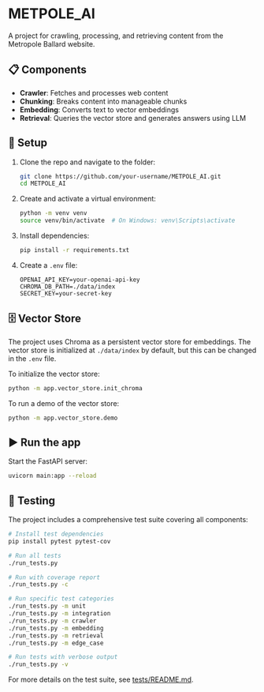 # METPOLE_AI

A project for crawling, processing, and retrieving content from the Metropole Ballard website.

## 📋 Components

- **Crawler**: Fetches and processes web content
- **Chunking**: Breaks content into manageable chunks
- **Embedding**: Converts text to vector embeddings
- **Retrieval**: Queries the vector store and generates answers using LLM

## 🔧 Setup

1. Clone the repo and navigate to the folder:

    ```bash
    git clone https://github.com/your-username/METPOLE_AI.git
    cd METPOLE_AI
    ```

2. Create and activate a virtual environment:

    ```bash
    python -m venv venv
    source venv/bin/activate  # On Windows: venv\Scripts\activate
    ```

3. Install dependencies:

    ```bash
    pip install -r requirements.txt
    ```

4. Create a `.env` file:

    ```env
    OPENAI_API_KEY=your-openai-api-key
    CHROMA_DB_PATH=./data/index
    SECRET_KEY=your-secret-key
    ```

## 🗄️ Vector Store

The project uses Chroma as a persistent vector store for embeddings. The vector store is initialized at `./data/index` by default, but this can be changed in the `.env` file.

To initialize the vector store:

```bash
python -m app.vector_store.init_chroma
```

To run a demo of the vector store:

```bash
python -m app.vector_store.demo
```

## ▶️ Run the app

Start the FastAPI server:

```bash
uvicorn main:app --reload
```

## 🧪 Testing

The project includes a comprehensive test suite covering all components:

```bash
# Install test dependencies
pip install pytest pytest-cov

# Run all tests
./run_tests.py

# Run with coverage report
./run_tests.py -c

# Run specific test categories
./run_tests.py -m unit
./run_tests.py -m integration
./run_tests.py -m crawler
./run_tests.py -m embedding
./run_tests.py -m retrieval
./run_tests.py -m edge_case

# Run tests with verbose output
./run_tests.py -v
```

For more details on the test suite, see [tests/README.md](tests/README.md).
